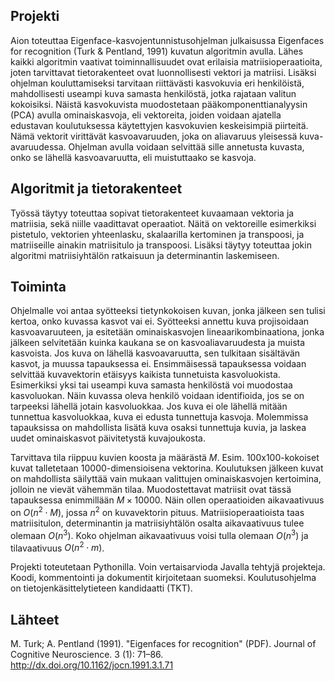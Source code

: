 ## Projekti
Aion toteuttaa Eigenface-kasvojentunnistusohjelman julkaisussa Eigenfaces for recognition (Turk & Pentland, 1991) kuvatun algoritmin avulla. Lähes kaikki algoritmin vaativat toiminnallisuudet ovat erilaisia matriisioperaatioita, joten tarvittavat tietorakenteet ovat luonnollisesti vektori ja matriisi. Lisäksi ohjelman kouluttamiseksi tarvitaan riittävästi kasvokuvia eri henkilöistä, mahdollisesti useampi kuva samasta henkilöstä, jotka rajataan valitun kokoisiksi. Näistä kasvokuvista muodostetaan pääkomponenttianalyysin (PCA) avulla ominaiskasvoja, eli vektoreita, joiden voidaan ajatella edustavan koulutuksessa käytettyjen kasvokuvien keskeisimpiä piirteitä. Nämä vektorit virittävät kasvoavaruuden, joka on aliavaruus yleisessä kuva-avaruudessa. Ohjelman avulla voidaan selvittää sille annetusta kuvasta, onko se lähellä kasvoavaruutta, eli muistuttaako se kasvoja.

## Algoritmit ja tietorakenteet
Työssä täytyy toteuttaa sopivat tietorakenteet kuvaamaan vektoria ja matriisia, sekä niille vaadittavat operaatiot. Näitä on vektoreille esimerkiksi pistetulo, vektorien yhteenlasku, skalaarilla kertominen ja transpoosi, ja matriiseille ainakin matriisitulo ja transpoosi. Lisäksi täytyy toteuttaa jokin algoritmi matriisiyhtälön ratkaisuun ja determinantin laskemiseen.

## Toiminta
Ohjelmalle voi antaa syötteeksi tietynkokoisen kuvan, jonka jälkeen sen tulisi kertoa, onko kuvassa kasvot vai ei. Syötteeksi annettu kuva projisoidaan kasvoavaruuteen, ja esitetään ominaiskasvojen lineaarikombinaationa, jonka jälkeen selvitetään kuinka kaukana se on kasvoaliavaruudesta ja muista kasvoista. Jos kuva on lähellä kasvoavaruutta, sen tulkitaan sisältävän kasvot, ja muussa tapauksessa ei. Ensimmäisessä tapauksessa voidaan selvittää kuvavektorin etäisyys kaikista tunnetuista kasvoluokista. Esimerkiksi yksi tai useampi kuva samasta henkilöstä voi muodostaa kasvoluokan. Näin kuvassa oleva henkilö voidaan identifioida, jos se on tarpeeksi lähellä jotain kasvoluokkaa. Jos kuva ei ole lähellä mitään tunnettua kasvoluokkaa, kuva ei edusta tunnettuja kasvoja. Molemmissa tapauksissa on mahdollista lisätä kuva osaksi tunnettuja kuvia, ja laskea uudet ominaiskasvot päivitetystä kuvajoukosta.

Tarvittava tila riippuu kuvien koosta ja määrästä $M$. Esim. 100x100-kokoiset kuvat talletetaan 10000-dimensioisena vektorina. Koulutuksen jälkeen kuvat on mahdollista säilyttää vain mukaan valittujen ominaiskasvojen kertoimina, jolloin ne vievät vähemmän tilaa. Muodostettavat matriisit ovat tässä tapauksessa enimmillään $M \times 10000$. Näin ollen operaatioiden aikavaativuus on $O(n^2 \cdot M)$, jossa $n^2$ on kuvavektorin pituus. Matriisioperaatioista taas matriisitulon, determinantin ja matriisiyhtälön osalta aikavaativuus tulee olemaan $O(n^3)$. Koko ohjelman aikavaativuus voisi tulla olemaan $O(n^3)$ ja tilavaativuus $O(n^2 \cdot m)$.

Projekti toteutetaan Pythonilla. Voin vertaisarvioda Javalla tehtyjä projekteja. Koodi, kommentointi ja dokumentit kirjoitetaan suomeksi. Koulutusohjelma on tietojenkäsittelytieteen kandidaatti (TKT).

## Lähteet
M. Turk; A. Pentland (1991). "Eigenfaces for recognition" (PDF). Journal of Cognitive Neuroscience. 3 (1): 71–86. http://dx.doi.org/10.1162/jocn.1991.3.1.71
